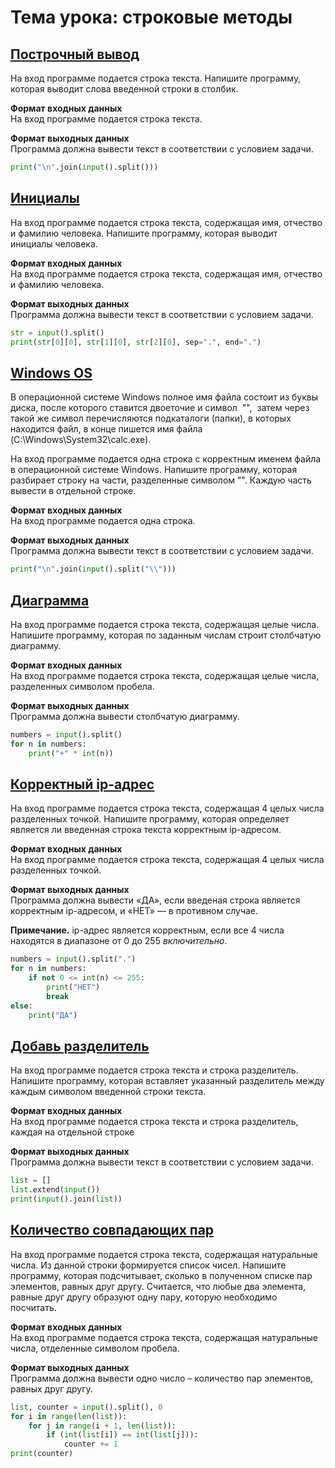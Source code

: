 # Тема урока: строковые методы
## [Построчный вывод](https://stepik.org/lesson/324755/step/3?unit=307931)

На вход программе подается строка текста. Напишите программу, которая выводит слова введенной строки в столбик.

**Формат входных данных**  
На вход программе подается строка текста.

**Формат выходных данных**  
Программа должна вывести текст в соответствии с условием задачи.

```python
print("\n".join(input().split()))
```

## [Инициалы](https://stepik.org/lesson/324755/step/4?unit=307931)

На вход программе подается строка текста, содержащая имя, отчество и фамилию человека. Напишите программу, которая выводит инициалы человека.

**Формат входных данных**  
На вход программе подается строка текста, содержащая имя, отчество и фамилию человека.

**Формат выходных данных**  
Программа должна вывести текст в соответствии с условием задачи.

```python
str = input().split()
print(str[0][0], str[1][0], str[2][0], sep=".", end=".")
```

## [Windows OS](https://stepik.org/lesson/324755/step/5?unit=307931)

В операционной системе Windows полное имя файла состоит из буквы диска, после которого ставится двоеточие и символ  "\",  затем через такой же символ перечисляются подкаталоги (папки), в которых находится файл, в конце пишется имя файла (C:\Windows\System32\calc.exe).

На вход программе подается одна строка с корректным именем файла в операционной системе Windows. Напишите программу, которая разбирает строку на части, разделенные символом "\". Каждую часть вывести в отдельной строке.

**Формат входных данных**  
На вход программе подается одна строка.

**Формат выходных данных**  
Программа должна вывести текст в соответствии с условием задачи.

```python
print("\n".join(input().split("\\")))
```

## [Диаграмма](https://stepik.org/lesson/324755/step/6?unit=307931)

На вход программе подается строка текста, содержащая целые числа. Напишите программу, которая по заданным числам строит столбчатую диаграмму.

**Формат входных данных**  
На вход программе подается строка текста, содержащая целые числа, разделенных символом пробела.

**Формат выходных данных**  
Программа должна вывести столбчатую диаграмму.

```python
numbers = input().split()
for n in numbers:
    print("+" * int(n))
```

## [Корректный ip-адрес](https://stepik.org/lesson/324755/step/7?unit=307931)

На вход программе подается строка текста, содержащая 4 целых числа разделенных точкой. Напишите программу, которая определяет является ли введенная строка текста корректным ip-адресом.

**Формат входных данных**  
На вход программе подается строка текста, содержащая 4 целых числа разделенных точкой.

**Формат выходных данных**  
Программа должна вывести «ДА», если введеная строка является корректным ip-адресом, и «НЕТ» — в противном случае.

**Примечание.** ip-адрес является корректным, если все 4 числа находятся в диапазоне от 0 до 255 _включительно_.

```python
numbers = input().split(".")
for n in numbers:
    if not 0 <= int(n) <= 255:
        print("НЕТ")
        break
else:
    print("ДА")
```

## [Добавь разделитель](https://stepik.org/lesson/324755/step/8?unit=307931)

На вход программе подается строка текста и строка разделитель. Напишите программу, которая вставляет указанный разделитель между каждым символом введенной строки текста.

**Формат входных данных**  
На вход программе подается строка текста и строка разделитель, каждая на отдельной строке

**Формат выходных данных**  
Программа должна вывести текст в соответствии с условием задачи.

```python
list = []
list.extend(input())
print(input().join(list))
```

## [Количество совпадающих пар](https://stepik.org/lesson/324755/step/9?unit=307931)

На вход программе подается строка текста, содержащая натуральные числа. Из данной строки формируется список чисел. Напишите программу, которая подсчитывает, сколько в полученном списке пар элементов, равных друг другу. Считается, что любые два элемента, равные друг другу образуют одну пару, которую необходимо посчитать.

**Формат входных данных**  
На вход программе подается строка текста, содержащая натуральные числа, отделенные символом пробела.

**Формат выходных данных**  
Программа должна вывести одно число – количество пар элементов, равных друг другу.

```python
list, counter = input().split(), 0
for i in range(len(list)):
    for j in range(i + 1, len(list)):
        if (int(list[i]) == int(list[j])):
            counter += 1
print(counter)
```